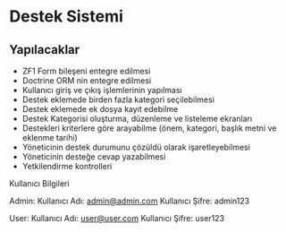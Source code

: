 Destek Sistemi
==========

## Yapılacaklar

- ZF1 Form bileşeni entegre edilmesi
- Doctrine ORM nin entegre edilmesi
- Kullanıcı giriş ve çıkış işlemlerinin yapılması
- Destek eklemede birden fazla kategori seçilebilmesi
- Destek eklemede ek dosya kayıt edebilme
- Destek Kategorisi oluşturma, düzenleme ve listeleme ekranları
- Destekleri kriterlere göre arayabilme (önem, kategori, başlık metni ve eklenme tarihi)
- Yöneticinin destek durumunu çözüldü olarak işaretleyebilmesi
- Yöneticinin desteğe cevap yazabilmesi
- Yetkilendirme kontrolleri



Kullanıcı Bilgileri

Admin:
Kullanıcı Adı: admin@admin.com
Kullanıcı Şifre: admin123


User:
Kullanıcı Adı: user@user.com
Kullanıcı Şifre: user123

